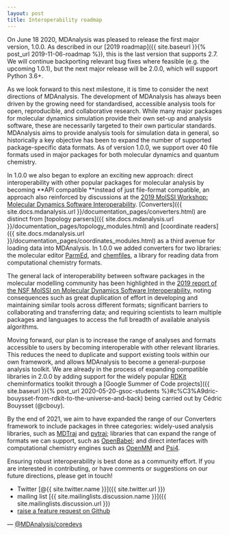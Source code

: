 ```yaml
---
layout: post
title: Interoperability roadmap
---
```


On June 18 2020, MDAnalysis was pleased to release the first major version, 1.0.0. As described in our [2019 roadmap]({{ site.baseurl }}{% post_url 2019-11-06-roadmap %}), this is the last version that supports 2.7. We will continue backporting relevant bug fixes where feasible (e.g. the upcoming 1.0.1), but the next major release will be 2.0.0, which will support Python 3.6+.

As we look forward to this next milestone, it is time to consider the next directions of MDAnalysis. The development of MDAnalysis has always been driven by the growing need for standardised, accessible analysis tools for open, reproducible, and collaborative research. While many major packages for molecular dynamics simulation provide their own set-up and analysis software, these are necessarily targeted to their own particular standards. MDAnalysis aims to provide analysis tools for simulation data in general, so historically a key objective has been to expand the number of supported package-specific data formats. As of version 1.0.0, we support over 40 file formats used in major packages for both molecular dynamics and quantum chemistry. 

In 1.0.0 we also began to explore an exciting new approach: direct interoperability with other popular packages for molecular analysis by becoming **API compatible **instead of just file-format compatible, an approach also reinforced by discussions at the [2019 MolSSI Workshop: Molecular Dynamics Software Interoperability](https://molssi.org/2019/07/29/molssi-workshop-molecular-dynamics-software-interoperability/). [Converters]({{ site.docs.mdanalysis.url }}/documentation_pages/converters.html) are distinct from [topology parsers]({{ site.docs.mdanalysis.url }}/documentation_pages/topology_modules.html) and [coordinate readers]({{ site.docs.mdanalysis.url }}/documentation_pages/coordinates_modules.html) as a third avenue for loading data into MDAnalysis. In 1.0.0 we added converters for two libraries: the molecular editor [ParmEd](https://parmed.github.io/ParmEd/html/index.html), and [chemfiles](https://chemfiles.org/), a library for reading data from computational chemistry formats.

The general lack of interoperability between software packages in the molecular modelling community has been highlighted in the [2019 report of the NSF MolSSI on Molecular Dynamics Software Interoperability](https://drive.google.com/file/d/1HKRhfm1Ev1UMAdvvuXhorSCUJlhtU-1o/view), noting consequences such as great duplication of effort in developing and maintaining similar tools across different formats; significant barriers to collaborating and transferring data; and requiring scientists to learn multiple packages and languages to access the full breadth of available analysis algorithms. 

Moving forward, our plan is to increase the range of analyses and formats accessible to users by becoming interoperable with other relevant libraries. This reduces the need to duplicate and support existing tools within our own framework, and allows MDAnalysis to become a general-purpose analysis toolkit. We are already in the process of expanding compatible libraries in 2.0.0 by adding support for the widely popular [RDKit](https://www.rdkit.org/) cheminformatics toolkit through a [Google Summer of Code projects]({{ site.baseurl }}{% post_url 2020-05-20-gsoc-students %}#c%C3%A9dric-bouysset-from-rdkit-to-the-universe-and-back)
 being carried out by Cédric Bouysset (@cbouy).

By the end of 2021, we aim to have expanded the range of our Converters framework to include packages in three categories: widely-used analysis libraries, such as [MDTraj](http://mdtraj.org/) and [pytraj](https://amber-md.github.io/pytraj/latest/index.html); libraries that can expand the range of formats we can support, such as [OpenBabel](http://openbabel.org/wiki/Main_Page); and direct interfaces with computational chemistry engines such as [OpenMM](http://openmm.org/) and [Psi4](http://www.psicode.org/).

Ensuring robust interoperability is best done as a community effort. If you are interested in contributing, or have comments or suggestions on our future directions, please get in touch!

- Twitter [@{{ site.twitter.name }}]({{ site.twitter.url }})
- mailing list [{{ site.mailinglists.discussion.name }}]({{ site.mailinglists.discussion.url }})
- [raise a feature request on Github](https://github.com/MDAnalysis/mdanalysis/issues)
  
— [@MDAnalysis/coredevs](https://github.com/orgs/MDAnalysis/teams/coredevs)
